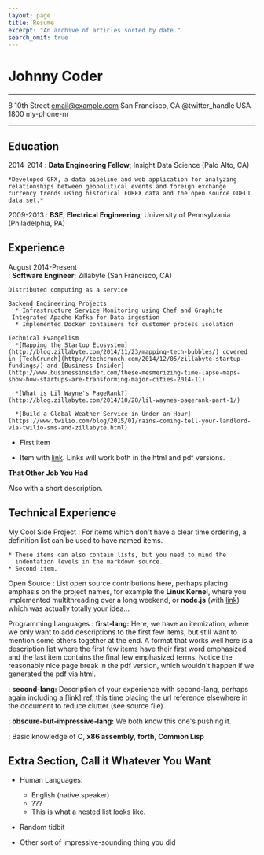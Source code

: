 ```yaml
---
layout: page
title: Resume
excerpt: "An archive of articles sorted by date."
search_omit: true
---
```


Johnny Coder
============
 
-------------------     ----------------------------
8 10th Street                        email@example.com
San Francisco, CA                          @twitter_handle
USA                           1800 my-phone-nr
-------------------     ----------------------------
 
Education
---------
 
2014-2014
:   **Data Engineering Fellow**; Insight Data Science (Palo Alto, CA)
 
    *Developed GFX, a data pipeline and web application for analyzing relationships between geopolitical events and foreign exchange currency trends using historical FOREX data and the open source GDELT data set.*
 
2009-2013
:   **BSE, Electrical Engineering**; University of
    Pennsylvania (Philadelphia, PA)
 
 
Experience
----------

August 2014-Present  
:   **Software Engineer**; Zillabyte (San Francisco, CA)

    Distributed computing as a service

    Backend Engineering Projects  
      * Infrastructure Service Monitoring using Chef and Graphite
     Integrated Apache Kafka for Data ingestion
      * Implemented Docker containers for customer process isolation
 
    Technical Evangelism
      *[Mapping the Startup Ecosystem](http://blog.zillabyte.com/2014/11/23/mapping-tech-bubbles/) covered in [TechCrunch](http://techcrunch.com/2014/12/05/zillabyte-startup-fundings/) and [Business Insider](http://www.businessinsider.com/these-mesmerizing-time-lapse-maps-show-how-startups-are-transforming-major-cities-2014-11)

      *[What is Lil Wayne's PageRank?](http://blog.zillabyte.com/2014/10/28/lil-waynes-pagerank-part-1/)

      *[Build a Global Weather Service in Under an Hour](https://www.twilio.com/blog/2015/01/rains-coming-tell-your-landlord-via-twilio-sms-and-zillabyte.html)


* First item
 
* Item with [link](http://www.example.com). Links will work both in
  the html and pdf versions.
 
**That Other Job You Had**
 
Also with a short description.
 
Technical Experience
--------------------
 
My Cool Side Project
:   For items which don't have a clear time ordering, a definition
    list can be used to have named items.
 
    * These items can also contain lists, but you need to mind the
      indentation levels in the markdown source.
    * Second item.
 
Open Source
:   List open source contributions here, perhaps placing emphasis on
    the project names, for example the **Linux Kernel**, where you
    implemented multithreading over a long weekend, or **node.js**
    (with [link](http://nodejs.org)) which was actually totally
    your idea...
 
Programming Languages
:   **first-lang:** Here, we have an itemization, where we only want
    to add descriptions to the first few items, but still want to
    mention some others together at the end. A format that works well
    here is a description list where the first few items have their
    first word emphasized, and the last item contains the final few
    emphasized terms. Notice the reasonably nice page break in the pdf
    version, which wouldn't happen if we generated the pdf via html.
 
:   **second-lang:** Description of your experience with second-lang,
    perhaps again including a [link] [ref], this time placing the url
    reference elsewhere in the document to reduce clutter (see source
    file). 
 
:   **obscure-but-impressive-lang:** We both know this one's pushing
    it.
 
:   Basic knowledge of **C**, **x86 assembly**, **forth**, **Common Lisp**
 
[ref]: https://github.com/githubuser/superlongprojectname
 
Extra Section, Call it Whatever You Want
----------------------------------------
 
* Human Languages:
 
     * English (native speaker)
     * ???
     * This is what a nested list looks like.
 
* Random tidbit
 
* Other sort of impressive-sounding thing you did
